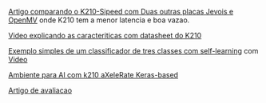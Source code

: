 [Artigo comparando o K210-Sipeed com Duas outras placas Jevois e OpenMV](https://arxiv.org/pdf/2003.10167.pdf) onde K210 
tem a menor latencia e boa vazao.

[Video explicando as caracteriticas com datasheet do K210](https://www.youtube.com/watch?v=GX6euKNH2iE&feature=youtu.be)

[Exemplo simples de um classificador de tres classes com self-learning](https://github.com/sipeed/MaixPy_scripts/blob/master/machine_vision/doc/self_learning_classifier.md)  com [Video](https://www.youtube.com/watch?v=aLW1YQrT-2A)

[Ambiente para AI com k210 aXeleRate Keras-based](https://www.youtube.com/watch?v=8lp_45duWmM)


[Artigo de avaliacao](https://work.delaat.net/rp/2019-2020/p49/report.pdf)

